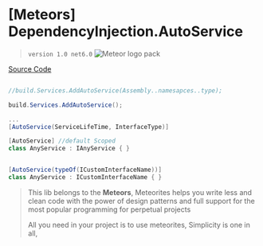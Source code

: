 # [Meteors]  DependencyInjection.AutoService


> `version 1.0 net6.0`
![Meteor logo pack](https://user-images.githubusercontent.com/48151918/175791394-3913f060-5551-435c-adda-5bc487964f1c.png)

[Source Code](https://github.com/MhozaifaA/DependencyInjection.AutoService)

``` C#

//build.Services.AddAutoService(Assembly..namesapces..type);

build.Services.AddAutoService();

...
[AutoService(ServiceLifeTime, InterfaceType)]

[AutoService] //default Scoped
class AnyService : IAnyService { }


[AutoService(typeOf(ICustomInterfaceName))]
class AnyService : ICustomInterfaceName { }


```




> This lib belongs to the **Meteors**,
> Meteorites helps you write less and clean code with the power of design patterns and full support for the most popular programming for perpetual projects
>
> All you need in your project is to use meteorites,
> Simplicity is one in all,

